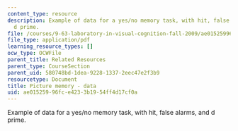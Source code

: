 ```yaml
---
content_type: resource
description: Example of data for a yes/no memory task, with hit, false alarms, and
  d prime.
file: /courses/9-63-laboratory-in-visual-cognition-fall-2009/ae01525996fce4233b1954ff4d17cf0a_MIT9_63F09_rr01.pdf
file_type: application/pdf
learning_resource_types: []
ocw_type: OCWFile
parent_title: Related Resources
parent_type: CourseSection
parent_uid: 580748bd-1dea-9228-1337-2eec47e2f3b9
resourcetype: Document
title: Picture memory - data
uid: ae015259-96fc-e423-3b19-54ff4d17cf0a
---
```

Example of data for a yes/no memory task, with hit, false alarms, and d prime.

